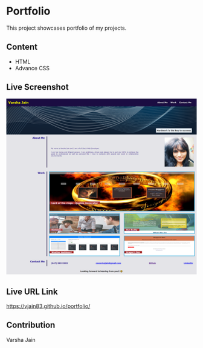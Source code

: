 # Portfolio
This project showcases portfolio of my projects. 
## Content
- HTML
- Advance CSS

## Live Screenshot
![Screenshot of portfolio web page](./assets/images/liveScreenshot.png)
## Live URL Link
https://vjain83.github.io/portfolio/

## Contribution
Varsha Jain
